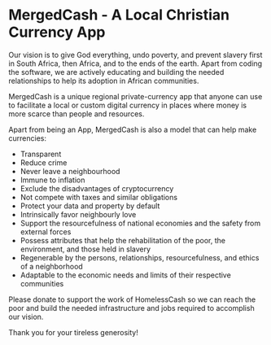 # MergedCash - A Local Christian Currency App

Our vision is to give God everything, undo poverty, and prevent slavery first in South Africa, then Africa, and to the ends of the earth.
Apart from coding the software, we are actively educating and building the needed relationships to help its adoption in African communities.

MergedCash is a unique regional private-currency app that anyone can use to facilitate a local or custom digital currency in places where money is more scarce than people and resources.

Apart from being an App, MergedCash is also a model that can help make currencies:
- Transparent
- Reduce crime
- Never leave a neighbourhood
- Immune to inflation
- Exclude the disadvantages of cryptocurrency
- Not compete with taxes and similar obligations
- Protect your data and property by default
- Intrinsically favor neighbourly love
- Support the resourcefulness of national economies and the safety from external forces
- Possess attributes that help the rehabilitation of the poor, the environment, and those held in slavery
- Regenerable by the persons, relationships, resourcefulness, and ethics of a neighborhood
- Adaptable to the economic needs and limits of their respective communities

Please donate to support the work of HomelessCash so we can reach the poor and build the needed infrastructure and jobs required to accomplish our vision.

Thank you for your tireless generosity!
